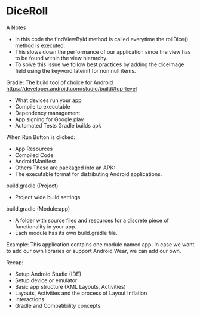 # DiceRoll
A
Notes
 - In this code the findViewById method is called everytime the rollDice() method is executed.
 - This slows down the performance of our application since the view has to be found within the view hierarchy.
 - To solve this issue we follow best practices by adding the diceImage field  using the keyword lateinit for non null items.


Gradle: The build tool of choice for Android
https://developer.android.com/studio/build#top-level
 - What devices run your app
 - Compile to executable
 - Dependency management
 - App signing for Google play
 - Automated Tests
 Gradle builds apk

 When Run Button is clicked:
 - App Resources
 - Compiled Code
 - AndroidManifest
 - Others
 These are packaged into an APK:
 - The executable format for distributing Android applications.

build.gradle (Project)
- Project wide build settings

build.gradle (Module:app)
- A folder with source files and resources for a discrete piece of functionality in your app.
- Each module has its own build.gradle file.

Example: This application contains one module named app. In case we want to add our own libraries
or support Android Wear, we can add our own.

Recap:
- Setup Android Studio (IDE)
- Setup device or emulator
- Basic app structure (XML Layouts, Activities)
- Layouts, Activities and the process of Layout Inflation
- Interactions 
- Gradle and Compatibility concepts.

